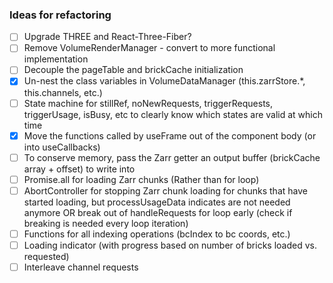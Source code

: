 ### Ideas for refactoring

- [ ] Upgrade THREE and React-Three-Fiber?
- [ ] Remove VolumeRenderManager - convert to more functional implementation
- [ ] Decouple the pageTable and brickCache initialization
- [x] Un-nest the class variables in VolumeDataManager (this.zarrStore.*, this.channels, etc.)
- [ ] State machine for stillRef, noNewRequests, triggerRequests, triggerUsage, isBusy, etc to clearly know which states are valid at which time
- [x] Move the functions called by useFrame out of the component body (or into useCallbacks)
- [ ] To conserve memory, pass the Zarr getter an output buffer (brickCache array + offset) to write into
- [ ] Promise.all for loading Zarr chunks (Rather than for loop)
- [ ] AbortController for stopping Zarr chunk loading for chunks that have started loading, but processUsageData indicates are not needed anymore OR break out of handleRequests for loop early (check if breaking is needed every loop iteration)
- [ ] Functions for all indexing operations (bcIndex to bc coords, etc.)
- [ ] Loading indicator (with progress based on number of bricks loaded vs. requested)
- [ ] Interleave channel requests